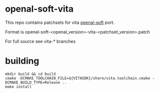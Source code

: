 # openal-soft-vita

This repo contains patchsets for vita [openal-soft](https://openal-soft.org/) port.

Format is openal-soft-<openal_version>-vita-<patchset_version>.patch

For full source see vita-* branches


# building

```
mkdir build && cd build
cmake -DCMAKE_TOOLCHAIN_FILE=${VITASDK}/share/vita.toolchain.cmake -DCMAKE_BUILD_TYPE=Release ..
make install
```
